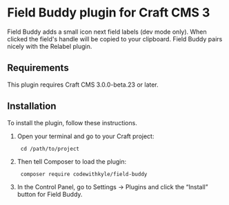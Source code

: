 # Field Buddy plugin for Craft CMS 3

Field Buddy adds a small icon next field labels (dev mode only). When clicked the field's handle will be copied to your clipboard. Field Buddy pairs nicely with the Relabel plugin.

## Requirements

This plugin requires Craft CMS 3.0.0-beta.23 or later.

## Installation

To install the plugin, follow these instructions.

1. Open your terminal and go to your Craft project:

        cd /path/to/project

2. Then tell Composer to load the plugin:

        composer require codewithkyle/field-buddy

3. In the Control Panel, go to Settings → Plugins and click the “Install” button for Field Buddy.
